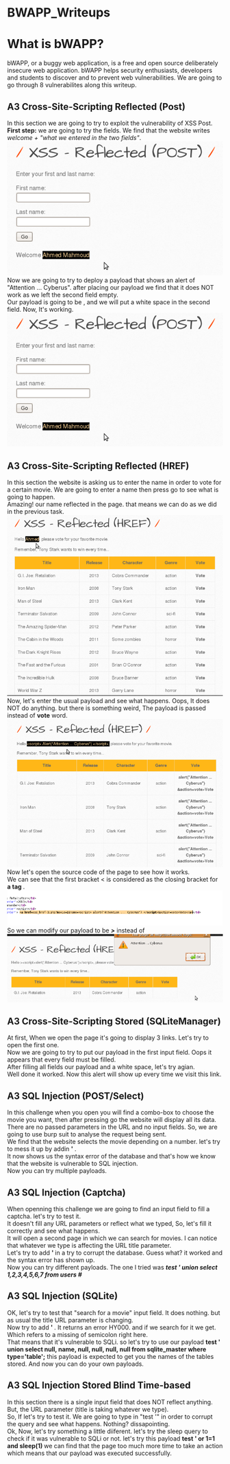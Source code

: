 # BWAPP_Writeups

<h1>What is bWAPP?</h1>
  bWAPP, or a buggy web application, is a free and open source deliberately insecure web application. bWAPP helps security enthusiasts, developers and students to discover and to prevent web vulnerabilities. We are going to go through 8 vulnerabilites along this writeup.

<h2>A3 Cross-Site-Scripting Reflected (Post)</h2>
In this section we are going to try to exploit the vulnerability of XSS Post.<br>
<b>First step:</b> we are going to try the fields. We find that the website writes <em>welcome + "what we entered in the two fields"</em>.<br>
<img src="Screenshot%202023-04-05%20054239.png">
Now we are going to try to deploy a payload that shows an alert of "Attention ... Cyberus". after placing our payload we find that it does NOT work as we left the second field empty.<br>
Our payload is going to be <em><b><script> alert("Attention ... Cyberus") </script></b></em>, and we will put a white space in the second field. Now, It's working.
<img src="Screenshot%202023-04-05%20054239.png">

<h2>A3 Cross-Site-Scripting Reflected (HREF)</h2>
In this section the website is asking us to enter the name in order to vote for a certain movie. We are going to enter a name then press go to see what is going to happen.<br>
Amazing! our name reflected in the page. that means we can do as we did in the previous task.<br>
<img src="Screenshot 2023-04-05 054447.png">
Now, let's enter the usual payload <em><b><script> alert("Attention ... Cyberus") </script></b></em> and see what happens. Oops, It does NOT do anything. but there is something weird, The payload is passed instead of <b>vote</b> word.<br>
<img src="Screenshot 2023-04-05 054623.png">
Now let's open the source code of the page to see how it works.<br>
We can see that the first bracket < is considered as the closing bracket for <b> a tag </b>.<br>
<img src="Screenshot 2023-04-05 054719.png">
So we can modify our payload to be <em><b>><script> alert("Attention ... Cyberus") </script></b></em> instead of <em><b><script> alert("Attention ... Cyberus") </script></b></em>
<img src="Screenshot 2023-04-05 054831.png">

<h2>A3 Cross-Site-Scripting Stored (SQLiteManager)</h2>
At first, When we open the page it's going to display 3 links. Let's try to open the first one.<br>
Now we are going to try to put our payload in the first input field. Oops it appears that every field must be filled.<br>
After filling all fields our payload and a white space, let's try agian.<br>
Well done it worked. Now this alert will show up every time we visit this link.

<h2>A3 SQL Injection (POST/Select)</h2>
In this challenge when you open you will find a combo-box to choose the movie you want, then after pressing go the website will display all its data.<br>
There are no passed parameters in the URL and no input fields. So, we are going to use burp suit to analyse the request being sent.<br>
We find that the website selects the movie depending on a number. let's try to mess it up by addin <b> ' </b>.<br>
It now shows us the syntax error of the database and that's how we know that the website is vulnerable to SQL injection.<br>
Now you can try multiple payloads.

<h2>A3 SQL Injection (Captcha)</h2>
When openning this challenge we are going to find an input field to fill a captcha. let's try to test it.<br>
It doesn't fill any URL parameters or reflect what we typed, So, let's fill it correctly and see what happens.<br>
It will open a second page in which we can search for movies. I can notice that whatever we type is affecting the URL title parameter.<br>
Let's try to add <b> ' </b> in a try to corrupt the database. Guess what? it worked and the syntax error has shown up. <br>
Now you can try different payloads. The one I tried was <b><em> test ' union select 1,2,3,4,5,6,7 from users # </em></b>

<h2>A3 SQL Injection (SQLite)</h2>
OK, let's try to test that "search for a movie" input field. It does nothing. but as usual the title URL parameter is changing.<br>
Now try to add <b> ' </b>. It returns an error HY000. and if we search for it we get.
Which refers to a missing of semicolon right here.<br>
That means that it's vulnerable to SQLi. so let's try to use our payload <b> test ' union select null, name, null, null, null, null from sqlite_master where type='table';</b> this payload is expected to get you the names of the tables stored. And now you can do your own payloads.


<h2>A3 SQL Injection Stored Blind Time-based</h2>
In this section there is a single input field that does NOT reflect anything. But, the URL parameter (title is taking whatever we type).<br>
So, If let's try to test it. We are going to type in "test '" in order to corrupt the query and see what happens. Nothing? dissapointing.<br>
Ok, Now, let's try something a little diiferent. let's try the sleep query to check if it was vulnerable to SQLi or not. let's try this payload <b> test ' or 1=1 and sleep(1) </b> we can find that the page too much more time to take an action which means that our payload was executed successfully. 
